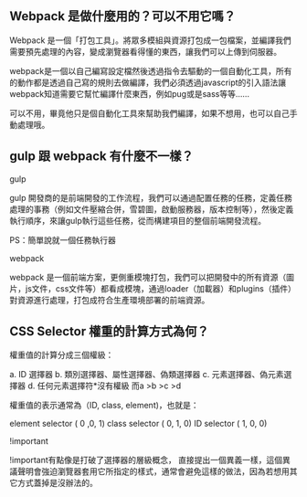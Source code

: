 ## Webpack 是做什麼用的？可以不用它嗎？

Webpack 是一個「打包工具」。將眾多模組與資源打包成一包檔案，並編譯我們需要預先處理的內容，變成瀏覽器看得懂的東西，讓我們可以上傳到伺服器。

webpack是一個以自己編寫設定檔然後透過指令去驅動的一個自動化工具，所有的動作都是透過自己寫的規則去做編譯，我們必須透過javascript的引入語法讓webpack知道需要它幫忙編譯什麼東西，例如pug或是sass等等……

可以不用，畢竟他只是個自動化工具來幫助我們編譯，如果不想用，也可以自己手動處理哦。

## gulp 跟 webpack 有什麼不一樣？

gulp

gulp 開發商的是前端開發的工作流程，我們可以通過配置任務的任務，定義任務處理的事務（例如文件壓縮合併，雪碧圖，啟動服務器，版本控制等），然後定義執行順序，來讓gulp執行這些任務，從而構建項目的整個前端開發流程。

PS：簡單說就一個任務執行器

webpack

webpack 是一個前端方案，更側重模塊打包，我們可以把開發中的所有資源（圖片，js文件，css文件等）都看成模塊，通過loader（加載器）和plugins（插件）對資源進行處理，打包成符合生產環境部署的前端資源。

## CSS Selector 權重的計算方式為何？

權重值的計算分成三個權級：

a. ID 選擇器
b. 類別選擇器、屬性選擇器、偽類選擇器
c. 元素選擇器、偽元素選擇器
d. 任何元素選擇符*沒有權級
而a >b >c >d

權重值的表示通常為（ID, class, element)，也就是：

element selector ( 0 ,0, 1)
class selector ( 0, 1, 0)
ID selector ( 1, 0, 0)

!important

!important有點像是打破了選擇器的層級概念， 直接提出一個異義一樣，這個異議聲明會強迫瀏覽器套用它所指定的樣式，通常會避免這樣的做法，因為若想用其它方式蓋掉是沒辦法的。